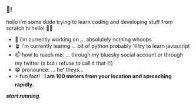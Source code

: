 ### 👋!

<!--
**fuckindumbfox/fuckindumbfox** is a ✨ _special_ ✨ repository because its `README.md` (this file) appears on your GitHub profile.

Here are some ideas to get you started:

- 🔭 I’m currently working on ...
- 🌱 I’m currently learning ...
- 👯 I’m looking to collaborate on ...
- 🤔 I’m looking for help with ...
- 💬 Ask me about ...
- 📫 How to reach me: ...
- 😄 Pronouns: ...
- ⚡ Fun fact: ...
-->

hello i'm some dude trying to learn coding and developing stuff from scratch hi hello! 👋👋

- 🔭 i'm currently working on ... absolutely nothing whoops
- 🪴 i'm currently learing ... bit of python probably 'll try to learn javascript
- 📫 how to reach me: ... through my bluesky social account or through my twitter (x but i refuse to call it that 🙄)
- 😁 pronounce: ... he' theys...
- ⚡ fun fact! : **I am 100 meters from your location and aproaching rapidly.**

***start running***.
